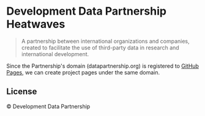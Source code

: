 # Development Data Partnership Heatwaves

> A partnership between international organizations and companies, created to facilitate the use of third-party data in research and international development.

Since the Partnership's domain (datapartnership.org) is registered to [GitHub Pages](https://pages.github.com), we can create project pages under the same domain.

## License

© Development Data Partnership
